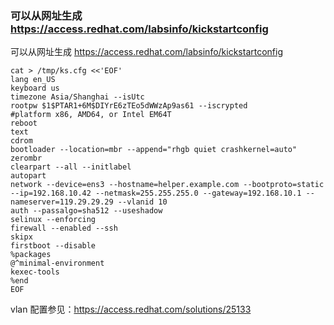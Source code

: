 ### 可以从网址生成 https://access.redhat.com/labsinfo/kickstartconfig
可以从网址生成 https://access.redhat.com/labsinfo/kickstartconfig
```
cat > /tmp/ks.cfg <<'EOF'
lang en_US
keyboard us
timezone Asia/Shanghai --isUtc
rootpw $1$PTAR1+6M$DIYrE6zTEo5dWWzAp9as61 --iscrypted
#platform x86, AMD64, or Intel EM64T
reboot
text
cdrom
bootloader --location=mbr --append="rhgb quiet crashkernel=auto"
zerombr
clearpart --all --initlabel
autopart
network --device=ens3 --hostname=helper.example.com --bootproto=static --ip=192.168.10.42 --netmask=255.255.255.0 --gateway=192.168.10.1 --nameserver=119.29.29.29 --vlanid 10
auth --passalgo=sha512 --useshadow
selinux --enforcing
firewall --enabled --ssh
skipx
firstboot --disable
%packages
@^minimal-environment
kexec-tools
%end
EOF
```

vlan 配置参见：https://access.redhat.com/solutions/25133